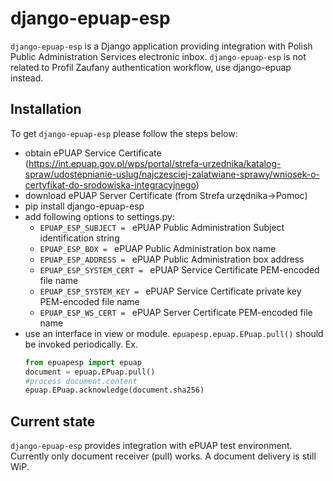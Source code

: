 django-epuap-esp
================
`django-epuap-esp` is a Django application providing integration with Polish Public Administration Services electronic inbox. `django-epuap-esp` is not related to Profil Zaufany authentication workflow, use django-epuap instead.

Installation
------------
To get `django-epuap-esp` please follow the steps below:

- obtain ePUAP Service Certificate
  (https://int.epuap.gov.pl/wps/portal/strefa-urzednika/katalog-spraw/udostepnianie-uslug/najczesciej-zalatwiane-sprawy/wniosek-o-certyfikat-do-srodowiska-integracyjnego)
- download ePUAP Server Certificate (from Strefa urzędnika→Pomoc)
- pip install django-epuap-esp
- add following options to settings.py:
  - `EPUAP_ESP_SUBJECT = ` ePUAP Public Administration Subject identification string
  - `EPUAP_ESP_BOX = ` ePUAP Public Administration box name
  - `EPUAP_ESP_ADDRESS = ` ePUAP Public Administration box address
  - `EPUAP_ESP_SYSTEM_CERT = ` ePUAP Service Certificate PEM-encoded file name
  - `EPUAP_ESP_SYSTEM_KEY = ` ePUAP Service Certificate private key PEM-encoded file name
  - `EPUAP_ESP_WS_CERT = ` ePUAP Server Certificate PEM-encoded file name
- use an interface in view or module.
  `epuapesp.epuap.EPuap.pull()` should be invoked periodically. Ex.
  ```python
  from epuapesp import epuap
  document = epuap.EPuap.pull()
  #process document.content
  epuap.EPuap.acknowledge(document.sha256)
  ```

Current state
-------------
`django-epuap-esp` provides integration with ePUAP test environment. Currently only document receiver (pull) works. A document delivery is still WiP.

